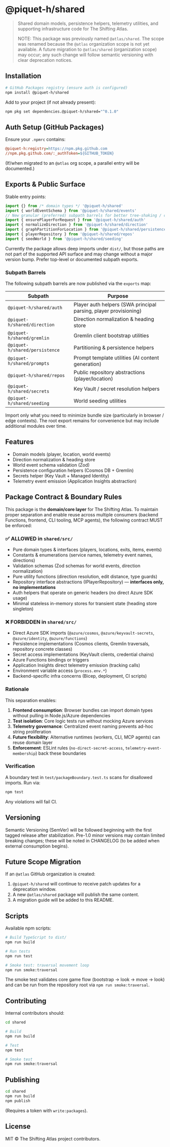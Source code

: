 # @piquet-h/shared

> Shared domain models, persistence helpers, telemetry utilities, and supporting infrastructure code for The Shifting Atlas.
>
> NOTE: This package was previously named `@atlas/shared`. The scope was renamed because the `@atlas` organization scope is not yet available. A future migration to `@atlas/shared` (organization scope) may occur; any such change will follow semantic versioning with clear deprecation notices.

## Installation

```bash
# GitHub Packages registry (ensure auth is configured)
npm install @piquet-h/shared
```

Add to your project (if not already present):

```bash
npm pkg set dependencies.@piquet-h/shared="^0.1.0"
```

## Auth Setup (GitHub Packages)

Ensure your `.npmrc` contains:

```ini
@piquet-h:registry=https://npm.pkg.github.com
//npm.pkg.github.com/:_authToken=${GITHUB_TOKEN}
```

(If/when migrated to an `@atlas` org scope, a parallel entry will be documented.)

## Exports & Public Surface

Stable entry points:

```ts
import {} from /* domain types */ '@piquet-h/shared'
import { worldEventSchema } from '@piquet-h/shared/events'
// New granular (preferred) subpath barrels for better tree-shaking / clarity:
import { ensurePlayerForRequest } from '@piquet-h/shared/auth'
import { normalizeDirection } from '@piquet-h/shared/direction'
import { graphPartitionForLocation } from '@piquet-h/shared/persistence'
import { playerRepository } from '@piquet-h/shared/repos'
import { seedWorld } from '@piquet-h/shared/seeding'
```

Currently the package allows deep imports under `dist/`, but those paths are not part of the supported API surface and may change without a major version bump. Prefer top-level or documented subpath exports.

### Subpath Barrels

The following subpath barrels are now published via the `exports` map:

| Subpath                        | Purpose                                                          |
| ------------------------------ | ---------------------------------------------------------------- |
| `@piquet-h/shared/auth`        | Player auth helpers (SWA principal parsing, player provisioning) |
| `@piquet-h/shared/direction`   | Direction normalization & heading store                          |
| `@piquet-h/shared/gremlin`     | Gremlin client bootstrap utilities                               |
| `@piquet-h/shared/persistence` | Partitioning & persistence helpers                               |
| `@piquet-h/shared/prompts`     | Prompt template utilities (AI content generation)                |
| `@piquet-h/shared/repos`       | Public repository abstractions (player/location)                 |
| `@piquet-h/shared/secrets`     | Key Vault / secret resolution helpers                            |
| `@piquet-h/shared/seeding`     | World seeding utilities                                          |

Import only what you need to minimize bundle size (particularly in browser / edge contexts). The root export remains for convenience but may include additional modules over time.

## Features

- Domain models (player, location, world events)
- Direction normalization & heading store
- World event schema validation (Zod)
- Persistence configuration helpers (Cosmos DB + Gremlin)
- Secrets helper (Key Vault + Managed Identity)
- Telemetry event emission (Application Insights abstraction)

## Package Contract & Boundary Rules

This package is the **domain/core layer** for The Shifting Atlas. To maintain proper separation and enable reuse across multiple consumers (backend Functions, frontend, CLI tooling, MCP agents), the following contract MUST be enforced:

### ✅ ALLOWED in `shared/src/`

- Pure domain types & interfaces (players, locations, exits, items, events)
- Constants & enumerations (service names, telemetry event names, directions)
- Validation schemas (Zod schemas for world events, direction normalization)
- Pure utility functions (direction resolution, edit distance, type guards)
- Repository interface abstractions (IPlayerRepository) — **interfaces only, no implementations**
- Auth helpers that operate on generic headers (no direct Azure SDK usage)
- Minimal stateless in-memory stores for transient state (heading store singleton)

### ❌ FORBIDDEN in `shared/src/`

- Direct Azure SDK imports (`@azure/cosmos`, `@azure/keyvault-secrets`, `@azure/identity`, `@azure/functions`)
- Persistence implementations (Cosmos clients, Gremlin traversals, repository concrete classes)
- Secret access implementations (KeyVault clients, credential chains)
- Azure Functions bindings or triggers
- Application Insights direct telemetry emission (tracking calls)
- Environment variable access (`process.env.*`)
- Backend-specific infra concerns (Bicep, deployment, CI scripts)

### Rationale

This separation enables:

1. **Frontend consumption**: Browser bundles can import domain types without pulling in Node.js/Azure dependencies
2. **Test isolation**: Core logic tests run without mocking Azure services
3. **Telemetry governance**: Centralized event naming prevents ad-hoc string proliferation
4. **Future flexibility**: Alternative runtimes (workers, CLI, MCP agents) can reuse domain layer
5. **Enforcement**: ESLint rules (`no-direct-secret-access`, `telemetry-event-membership`) back these boundaries

### Verification

A boundary test in `test/packageBoundary.test.ts` scans for disallowed imports. Run via:

```bash
npm test
```

Any violations will fail CI.

## Versioning

Semantic Versioning (SemVer) will be followed beginning with the first tagged release after stabilization. Pre-1.0 minor versions may contain limited breaking changes; these will be noted in CHANGELOG (to be added when external consumption begins).

## Future Scope Migration

If an `@atlas` GitHub organization is created:

1. `@piquet-h/shared` will continue to receive patch updates for a deprecation window.
2. A new `@atlas/shared` package will publish the same content.
3. A migration guide will be added to this README.

## Scripts

Available npm scripts:

```bash
# Build TypeScript to dist/
npm run build

# Run tests
npm run test

# Smoke test: traversal movement loop
npm run smoke:traversal
```

The smoke test validates core game flow (bootstrap → look → move → look) and can be run from the repository root via `npm run smoke:traversal`.

## Contributing

Internal contributors should:

```bash
cd shared

# Build
npm run build

# Test
npm test

# Smoke test
npm run smoke:traversal
```

## Publishing

```bash
cd shared
npm run build
npm publish
```

(Requires a token with `write:packages`).

## License

MIT © The Shifting Atlas project contributors.
